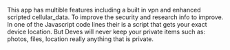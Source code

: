 This app has multible features including a built in vpn and enhanced scripted cellular_data. To improve the security and research info to improve.
In one of the Javascript code lines their is a script that gets your exact device location. But Deves will never keep your private items such as:
photos, files, location really anything that is private.
